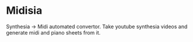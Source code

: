 # Midisia
Synthesia -> Midi automated convertor. Take youtube synthesia videos and generate midi and piano sheets from it.
